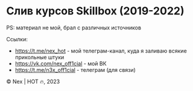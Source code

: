 # Слив курсов Skillbox (2019-2022)
PS: материал не мой, брал с различных источников

Ссылки:

- https://t.me/nex_hot - мой телеграм-канал, куда я заливаю всякие прикольные штуки
- https://vk.com/nex_off1cial - мой ВК
- https://t.me/n3x_off1cial - телеграм (для связи)

© Nex | HOT 🔥, 2023
